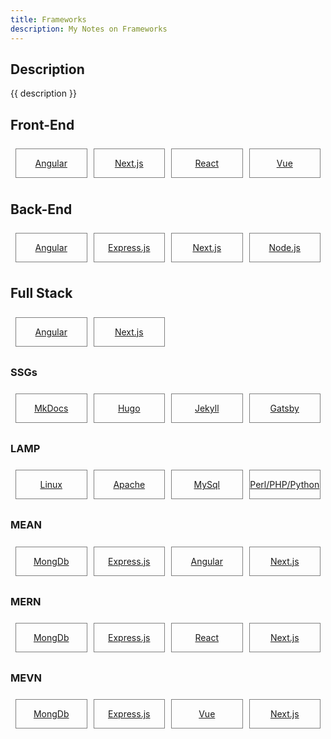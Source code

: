 ```yaml
---
title: Frameworks
description: My Notes on Frameworks
---
```


## Description

{{ description }}

<style>
.outter-container {
  padding: 0.5rem;
  display: grid;
  grid-template-columns: 1fr 1fr 1fr 1fr; /* Fractional  */
  gap: 10px;
    /* column-gap: 10px; 
    row-gap: 20px; */
}

.item-00 {
  text-align: center;
  border: 0.25px solid gray;
}
</style>

## Front-End

<div class="outter-container">
    <div class="item-00"><a href="angular/"><p>Angular</p></a></div>
    <div class="item-00"><a href="next/"><p>Next.js</p></a></div>
    <div class="item-00"><a href="react/"><p>React</p></a></div>
    <div class="item-00"><a href="https://vuejs.org"><p>Vue</p></a></div>
</div>

## Back-End
<div class="outter-container">
    <div class="item-00"><a href="angular/"><p>Angular</p></a></div>
    <div class="item-00"><a href="http://expressjs.com"><p>Express.js</p></a></div>
    <div class="item-00"><a href="next/"><p>Next.js</p></a></div>
    <div class="item-00"><a href="node/"><p>Node.js</p></a></div>
</div>

## Full Stack

<div class="outter-container">
    <div class="item-00"><a href="angular/"><p>Angular</p></a></div>
    <div class="item-00"><a href="next/"><p>Next.js</p></a></div>
</div>

### SSGs

<div class="outter-container">
    <div class="item-00"><a href="mkdocs/"><p>MkDocs</p></a></div>
    <div class="item-00"><a href="hugo/"><p>Hugo</p></a></div>
    <div class="item-00"><a href="https://jekyllrb.com/"><p>Jekyll</p></a></div>
    <div class="item-00"><a href="https://www.gatsbyjs.com/"><p>Gatsby</p></a></div>   
</div>

### LAMP

<div class="outter-container">
    <div class="item-00"><a href="https://www.linux.org"><p>Linux</p></a></div>
    <div class="item-00"><a href="https://apache.org"><p>Apache</p></a></div>
    <div class="item-00"><a href="https://www.mysql.com"><p>MySql</p></a></div>
    <div class="item-00"><a href="/tech/langs/"><p>Perl/PHP/Python</p></a></div>   
</div>

### MEAN

<div class="outter-container">
    <div class="item-00"><a href="https://mongodb.com"><p>MongDb</p></a></div>
    <div class="item-00"><a href="http://expressjs.com"><p>Express.js</p></a></div>
    <div class="item-00"><a href="angular/"><p>Angular</p></a></div>
    <div class="item-00"><a href="next/"><p>Next.js</p></a></div> 
</div>

### MERN

<div class="outter-container">
    <div class="item-00"><a href="https://mongodb.com"><p>MongDb</p></a></div>
    <div class="item-00"><a href="http://expressjs.com"><p>Express.js</p></a></div>
    <div class="item-00"><a href="react/"><p>React</p></a></div>
    <div class="item-00"><a href="next/"><p>Next.js</p></a></div> 
</div>

### MEVN

<div class="outter-container">
    <div class="item-00"><a href="https://mongodb.com"><p>MongDb</p></a></div>
    <div class="item-00"><a href="http://expressjs.com"><p>Express.js</p></a></div>
    <div class="item-00"><a href="https://vuejs.org"><p>Vue</p></a></div>
    <div class="item-00"><a href="next/"><p>Next.js</p></a></div> 
</div>
